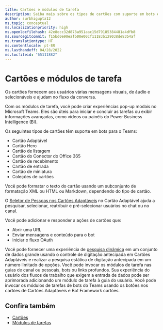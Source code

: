 ```yaml
---
title: Cartões e módulos de tarefa
description: Saiba mais sobre os tipos de cartões com suporte em bots do Teams, como cartões adaptáveis, cartão Hero, cartão em miniatura, e muito mais. Saiba mais sobre as ações de cartão e como invocar módulos de tarefa em canais, bots ou links profundos.
author: surbhigupta12
ms.topic: conceptual
ms.localizationpriority: high
ms.openlocfilehash: 42e8ecc32d873a951aac15d79185384481a4dfb8
ms.sourcegitcommit: f15bd0e90eafb00e00cf11183b129038de8354af
ms.translationtype: HT
ms.contentlocale: pt-BR
ms.lasthandoff: 04/28/2022
ms.locfileid: "65111882"
---
```

# <a name="cards-and-task-modules"></a>Cartões e módulos de tarefa

Os cartões fornecem aos usuários várias mensagens visuais, de áudio e selecionáveis e ajudam no fluxo da conversa.

Com os módulos de tarefa, você pode criar experiências pop-up modais no Microsoft Teams. Eles são úteis para iniciar e concluir as tarefas ou exibir informações avançadas, como vídeos ou painéis do Power Business Intelligence (BI).

Os seguintes tipos de cartões têm suporte em bots para o Teams:

* Cartão Adaptável
* Cartão Hero
* Cartão de listagem
* Cartão do Conector do Office 365
* Cartão de recebimento
* Cartão de entrada
* Cartão de miniatura
* Coleções de cartões

Você pode formatar o texto do cartão usando um subconjunto de formatação XML ou HTML ou Markdown, dependendo do tipo de cartão.

O [Seletor de Pessoas nos Cartões Adaptáveis](cards/people-picker.md) no Cartão Adaptável ajuda a pesquisar, selecionar, reatribuir e pré-selecionar usuários no chat ou no canal.

Você pode adicionar e responder a ações de cartões que:

* Abrir uma URL
* Enviar mensagens e conteúdo para o bot
* Iniciar o fluxo OAuth

Você pode fornecer uma experiência de [pesquisa dinâmica](~/task-modules-and-cards/cards/dynamic-search.md) em um conjunto de dados grande usando o controle de digitação antecipada em Cartões Adaptáveis e realizar a pesquisa estática de digitação antecipada em um número limitado de opções. Você pode invocar os módulos de tarefa nas guias de canal ou pessoais, bots ou links profundos. Sua experiência do usuário dos fluxos de trabalho que exigem a entrada de dados pode ser aprimorada adicionando um módulo de tarefa à guia do usuário. Você pode invocar os módulos de tarefas de bots do Teams usando os botões nos cartões de Cartões Adaptáveis e Bot Framework cartões.

## <a name="see-also"></a>Confira também

* [Cartões](~/task-modules-and-cards/what-are-cards.md)
* [Módulos de tarefas](~/task-modules-and-cards/what-are-task-modules.md)
